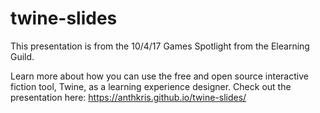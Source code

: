 # twine-slides
This presentation is from the 10/4/17 Games Spotlight from the Elearning Guild.

Learn more about how you can use the free and open source interactive fiction tool, Twine, as a learning experience designer.
Check out the presentation here: https://anthkris.github.io/twine-slides/
